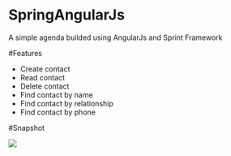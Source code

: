 # SpringAngularJs
A simple agenda builded using AngularJs and Sprint Framework

#Features
  - Create contact
  - Read contact
  - Delete contact
  - Find contact by name
  - Find contact by relationship
  - Find contact by phone

#Snapshot

<img src="https://user-images.githubusercontent.com/17733053/47603685-0a0a4f80-d9c6-11e8-8975-a90a3d94c5d2.png"/>




